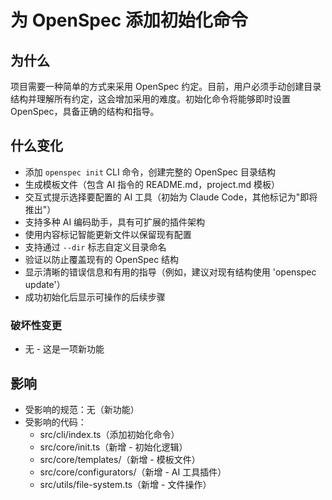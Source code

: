 # 为 OpenSpec 添加初始化命令

## 为什么

项目需要一种简单的方式来采用 OpenSpec 约定。目前，用户必须手动创建目录结构并理解所有约定，这会增加采用的难度。初始化命令将能够即时设置 OpenSpec，具备正确的结构和指导。

## 什么变化

- 添加 `openspec init` CLI 命令，创建完整的 OpenSpec 目录结构
- 生成模板文件（包含 AI 指令的 README.md，project.md 模板）
- 交互式提示选择要配置的 AI 工具（初始为 Claude Code，其他标记为"即将推出"）
- 支持多种 AI 编码助手，具有可扩展的插件架构
- 使用内容标记智能更新文件以保留现有配置
- 支持通过 `--dir` 标志自定义目录命名
- 验证以防止覆盖现有的 OpenSpec 结构
- 显示清晰的错误信息和有用的指导（例如，建议对现有结构使用 'openspec update'）
- 成功初始化后显示可操作的后续步骤

### 破坏性变更
- 无 - 这是一项新功能

## 影响

- 受影响的规范：无（新功能）
- 受影响的代码：
  - src/cli/index.ts（添加初始化命令）
  - src/core/init.ts（新增 - 初始化逻辑）
  - src/core/templates/（新增 - 模板文件）
  - src/core/configurators/（新增 - AI 工具插件）
  - src/utils/file-system.ts（新增 - 文件操作）